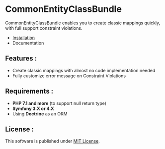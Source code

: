  # CommonEntityClassBundle
 
CommonEntityClassBundle enables you to create classic mappings quickly, with full support constraint violations.

- [Installation]
- Documentation

Features : 
------------
- Create classic mappings with almost no code implementation needed
- Fully customize error message on Constraint Violations

Requirements :
------------------
- **PHP 7.1 and more** (to support null return type)
- **Symfony 3.X or 4.X**
- Using **Doctrine** as an ORM

License :
----------
This software is published under [MIT License].

[MIT License]: https://github.com/thomasmerlin/CommonEntityClassBundle/blob/master/LICENSE.md
[Installation]: https://github.com/thomasmerlin/CommonEntityClassBundle/blob/master/docs/Installation.md